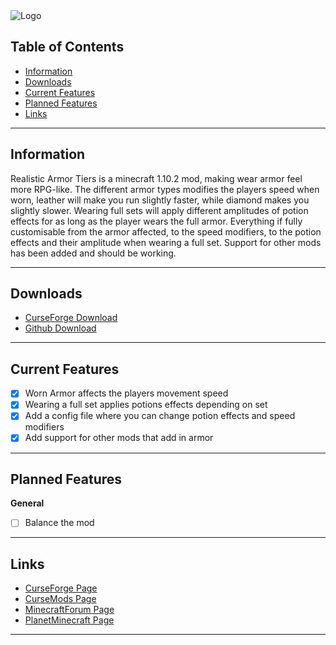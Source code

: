 <img src="http://isak.viste.dk/RealisticArmorTiers/Logo.jpg" alt="Logo">

## Table of Contents
* [Information](#information)
* [Downloads](#downloads)
* [Current Features](#current-features)
* [Planned Features](#planned-features)
* [Links](#links)

---

## <a name="information"></a>Information
Realistic Armor Tiers is a minecraft 1.10.2 mod, making wear armor feel more RPG-like.
The different armor types modifies the players speed when worn, leather will make you run slightly faster, while diamond makes you slightly slower.
Wearing full sets will apply different amplitudes of potion effects for as long as the player wears the full armor. Everything if fully customisable from the armor affected, to the speed modifiers, to the potion effects and their amplitude when wearing a full set.
Support for other mods has been added and should be working.

---

## <a name="downloads"></a>Downloads
- <a href="https://minecraft.curseforge.com/projects/realistic-armor-tiers/files">CurseForge Download</a>
- <a href="https://github.com/IsakViste/RealisticArmorTiers/releases">Github Download</a>

---

## <a name="current-features"></a>Current Features
- [x] Worn Armor affects the players movement speed
- [x] Wearing a full set applies potions effects depending on set
- [x] Add a config file where you can change potion effects and speed modifiers
- [x] Add support for other mods that add in armor

---

## <a name="planned-features"></a>Planned Features
**General**
- [ ] Balance the mod

---

## <a name="links"></a>Links
- <a href="https://minecraft.curseforge.com/projects/realistic-armor-tiers">CurseForge Page</a>
- <a href="https://mods.curse.com/mc-mods/minecraft/269272-realistic-armor-tiers">CurseMods Page</a>
- <a href="http://www.minecraftforum.net/forums/mapping-and-modding/minecraft-mods/2827551-realistic-armor-tiers">MinecraftForum Page</a>
- <a href="https://www.planetminecraft.com/mod/realistic-armor-tiers/">PlanetMinecraft Page</a>

---

